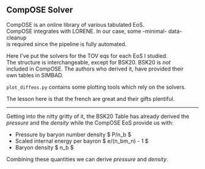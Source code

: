 ## CompOSE Solver

CompOSE is an online library of various tabulated EoS.\
CompOSE integrates with LORENE. In our case, some -minimal- data-cleanup\
is required since the pipeline is fully automated.

Here I've put the solvers for the TOV eqs for each EoS I studied. \
The structure is interchangeable, except for BSK20. BSK20 is *not* \
included in CompOSE. The authors who derived it, have provided their \
own tables in SIMBAD.

`plot_diffeos.py` contains some plotting tools which rely on the solvers.

The lesson here is that the french are great and their gifts plentiful.

---

Getting into the nitty gritty of it, the BSK20 Table has already derived the *pressure* and the *density* while the CompOSE EoS provide us with:
* Pressure by baryon number density 
$ P/n_b $
* Scaled internal energy per bayron 
$ e/(n_bm_n) - 1 $
* Baryon density
$ n_b $

Combining these quantities we can derive *pressure* and *density*.